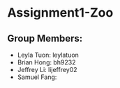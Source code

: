 # Assignment1-Zoo

## Group Members:
- Leyla Tuon: leylatuon
- Brian Hong: bh9232
- Jeffrey Li: lijeffrey02
- Samuel Fang: 
